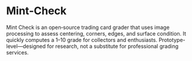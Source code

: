 # Mint-Check
Mint Check is an open‐source trading card grader that uses image processing to assess centering, corners, edges, and surface condition. It quickly computes a 1–10 grade for collectors and enthusiasts. Prototype-level—designed for research, not a substitute for professional grading services.
